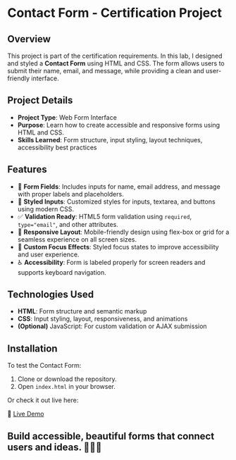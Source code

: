 # Contact Form - Certification Project

## Overview
This project is part of the certification requirements. In this lab, I designed and styled a **Contact Form** using HTML and CSS. The form allows users to submit their name, email, and message, while providing a clean and user-friendly interface.

## Project Details
- **Project Type**: Web Form Interface
- **Purpose**: Learn how to create accessible and responsive forms using HTML and CSS.
- **Skills Learned**: Form structure, input styling, layout techniques, accessibility best practices

## Features
- 📝 **Form Fields**: Includes inputs for name, email address, and message with proper labels and placeholders.
- 🎨 **Styled Inputs**: Customized styles for inputs, textarea, and buttons using modern CSS.
- ✅ **Validation Ready**: HTML5 form validation using `required`, `type="email"`, and other attributes.
- 📱 **Responsive Layout**: Mobile-friendly design using flex-box or grid for a seamless experience on all screen sizes.
- 🎨 **Custom Focus Effects**: Styled focus states to improve accessibility and user experience.
- ♿ **Accessibility**: Form is labeled properly for screen readers and supports keyboard navigation.

## Technologies Used
- **HTML**: Form structure and semantic markup
- **CSS**: Input styling, layout, responsiveness, and animations
- **(Optional)** JavaScript: For custom validation or AJAX submission

## Installation
To test the Contact Form:

1. Clone or download the repository.
2. Open `index.html` in your browser.

Or check it out live here:

🔗 [Live Demo](https://abdallahbenj.github.io/Contact-form/)

## Build accessible, beautiful forms that connect users and ideas. 📨🎨💡
